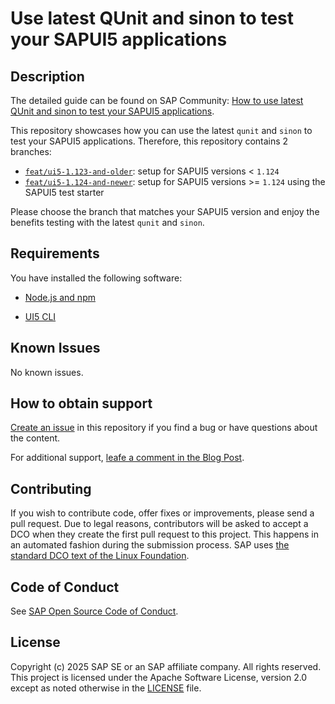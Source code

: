 <!-- # SAP-samples/repository-template

This default template for SAP Samples repositories includes files for README, LICENSE, and REUSE.toml. All repositories on github.com/SAP-samples will be created based on this template.

# Containing Files

1. The LICENSE file:
   In most cases, the license for SAP sample projects is `Apache 2.0`.

2. The REUSE.toml file:
   The [Reuse Tool](https://reuse.software/) must be used for your samples project. You can find the REUSE.toml in the project initial. Please replace the parts inside the single angle quotation marks < > by the specific information for your repository.

3. The README.md file (this file):
   Please edit this file as it is the primary description file for your project. You can find some placeholder titles for sections below.
-->

# Use latest QUnit and sinon to test your SAPUI5 applications

<!-- Please include descriptive title -->

<!--- Register repository https://api.reuse.software/register, then add REUSE badge:
[![REUSE status](https://api.reuse.software/badge/github.com/SAP-samples/REPO-NAME)](https://api.reuse.software/info/github.com/SAP-samples/REPO-NAME)
-->

## Description

The detailed guide can be found on SAP Community: [How to use latest QUnit and sinon to test your SAPUI5 applications](https://community.sap.com/t5/technology-blog-posts-by-sap/how-to-use-latest-qunit-and-sinon-to-test-your-sapui5-applications/ba-p/14156476).

This repository showcases how you can use the latest `qunit` and `sinon` to test your SAPUI5 applications.
Therefore, this repository contains 2 branches:

- [`feat/ui5-1.123-and-older`](https://github.com/SAP-samples/ui5-unit-testing-latest-qunit-sinon/tree/feat/ui5-1.123-and-older): setup for SAPUI5 versions < `1.124`
- [`feat/ui5-1.124-and-newer`](https://github.com/SAP-samples/ui5-unit-testing-latest-qunit-sinon/tree/feat/ui5-1.124-and-newer): setup for SAPUI5 versions >= `1.124` using the SAPUI5 test starter

Please choose the branch that matches your SAPUI5 version and enjoy the benefits testing with the latest `qunit` and `sinon`.

## Requirements

You have installed the following software:

- [Node.js and npm](https://nodejs.org/en)

- [UI5 CLI](https://sap.github.io/ui5-tooling/v3/pages/CLI/)

## Known Issues

No known issues.

## How to obtain support

[Create an issue](https://github.com/SAP-samples/ui5-unit-testing-latest-qunit-sinon/issues) in this repository if you find a bug or have questions about the content.

For additional support, [leafe a comment in the Blog Post](https://community.sap.com/t5/technology-blog-posts-by-sap/how-to-use-latest-qunit-and-sinon-to-test-your-sapui5-applications/ba-p/14156476).

## Contributing

If you wish to contribute code, offer fixes or improvements, please send a pull request. Due to legal reasons, contributors will be asked to accept a DCO when they create the first pull request to this project. This happens in an automated fashion during the submission process. SAP uses [the standard DCO text of the Linux Foundation](https://developercertificate.org/).

## Code of Conduct

See [SAP Open Source Code of Conduct](https://github.com/SAP-samples/ui5-unit-testing-latest-qunit-sinon?tab=coc-ov-file).

## License

Copyright (c) 2025 SAP SE or an SAP affiliate company. All rights reserved. This project is licensed under the Apache Software License, version 2.0 except as noted otherwise in the [LICENSE](LICENSE) file.
